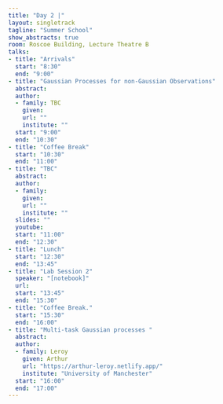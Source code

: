 ```yaml
---
title: "Day 2 |"
layout: singletrack
tagline: "Summer School"
show_abstracts: true
room: Roscoe Building, Lecture Theatre B
talks:
- title: "Arrivals"
  start: "8:30"
  end: "9:00"
- title: "Gaussian Processes for non-Gaussian Observations"
  abstract:
  author:
  - family: TBC
    given: 
    url: ""
    institute: ""
  start: "9:00"
  end: "10:30"
- title: "Coffee Break"
  start: "10:30"
  end: "11:00"
- title: "TBC"
  abstract:
  author:
  - family: 
    given: 
    url: ""
    institute: ""
  slides: ""
  youtube: 
  start: "11:00"
  end: "12:30"
- title: "Lunch"
  start: "12:30"
  end: "13:45"
- title: "Lab Session 2"
  speaker: "[notebook]"
  url:
  start: "13:45"
  end: "15:30"
- title: "Coffee Break."
  start: "15:30"
  end: "16:00"
- title: "Multi-task Gaussian processes "
  abstract:
  author:
  - family: Leroy
    given: Arthur
    url: "https://arthur-leroy.netlify.app/"
    institute: "University of Manchester"
  start: "16:00"
  end: "17:00"
---
```

